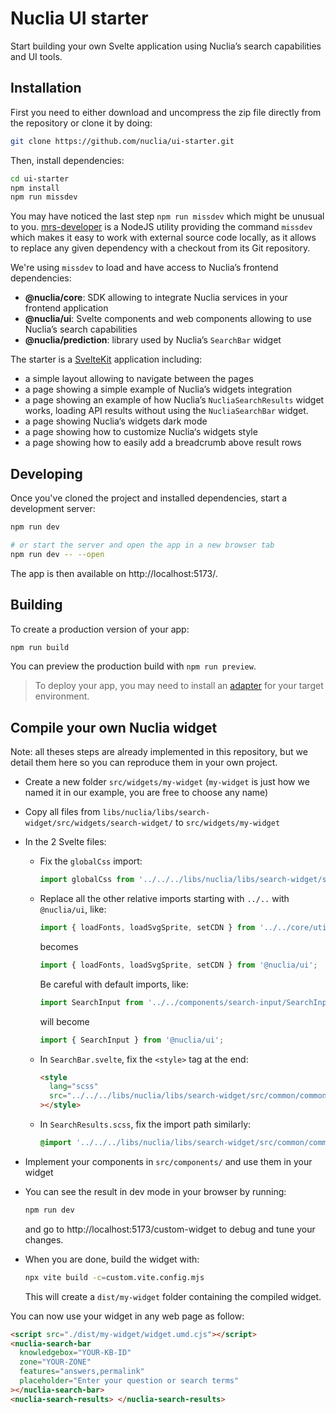 # Nuclia UI starter

Start building your own Svelte application using Nuclia’s search capabilities and UI tools.

## Installation

First you need to either download and uncompress the zip file directly from the repository or clone it by doing:

```bash
git clone https://github.com/nuclia/ui-starter.git
```

Then, install dependencies:

```bash
cd ui-starter
npm install
npm run missdev
```

You may have noticed the last step `npm run missdev` which might be unusual to you. [mrs-developer](https://github.com/collective/mrs-developer) is a NodeJS utility providing the command `missdev`
which makes it easy to work with external source code locally, as it allows to replace any given dependency with a checkout from its Git repository.

We're using `missdev` to load and have access to Nuclia’s frontend dependencies:

- **@nuclia/core**: SDK allowing to integrate Nuclia services in your frontend application
- **@nuclia/ui**: Svelte components and web components allowing to use Nuclia’s search capabilities
- **@nuclia/prediction**: library used by Nuclia’s `SearchBar` widget

The starter is a [SvelteKit](https://kit.svelte.dev/docs/introduction) application including:

- a simple layout allowing to navigate between the pages
- a page showing a simple example of Nuclia’s widgets integration
- a page showing an example of how Nuclia’s `NucliaSearchResults` widget works, loading API results without using the `NucliaSearchBar` widget.
- a page showing Nuclia‘s widgets dark mode
- a page showing how to customize Nuclia‘s widgets style
- a page showing how to easily add a breadcrumb above result rows

## Developing

Once you've cloned the project and installed dependencies, start a development server:

```bash
npm run dev

# or start the server and open the app in a new browser tab
npm run dev -- --open
```

The app is then available on http://localhost:5173/.

## Building

To create a production version of your app:

```bash
npm run build
```

You can preview the production build with `npm run preview`.

> To deploy your app, you may need to install an [adapter](https://kit.svelte.dev/docs/adapters) for your target environment.

## Compile your own Nuclia widget

Note: all theses steps are already implemented in this repository, but we detail them here so you can reproduce them in your own project.

- Create a new folder `src/widgets/my-widget` (`my-widget` is just how we named it in our example, you are free to choose any name)

- Copy all files from `libs/nuclia/libs/search-widget/src/widgets/search-widget/` to `src/widgets/my-widget`

- In the 2 Svelte files:

  - Fix the `globalCss` import:
    ```ts
    import globalCss from '../../../libs/nuclia/libs/search-widget/src/common/_global.scss?inline';
    ```
  - Replace all the other relative imports starting with `../..` with `@nuclia/ui`, like:

    ```ts
    import { loadFonts, loadSvgSprite, setCDN } from '../../core/utils';
    ```

    becomes

    ```ts
    import { loadFonts, loadSvgSprite, setCDN } from '@nuclia/ui';
    ```

    Be careful with default imports, like:

    ```ts
    import SearchInput from '../../components/search-input/SearchInput.svelte';
    ```

    will become

    ```ts
    import { SearchInput } from '@nuclia/ui';
    ```

  - In `SearchBar.svelte`, fix the `<style>` tag at the end:

    ```html
    <style
      lang="scss"
      src="../../../libs/nuclia/libs/search-widget/src/common/common-style.scss"
    ></style>
    ```

  - In `SearchResults.scss`, fix the import path similarly:

    ```scss
    @import '../../../libs/nuclia/libs/search-widget/src/common/common-style';
    ```

- Implement your components in `src/components/` and use them in your widget

- You can see the result in dev mode in your browser by running:

  ```bash
  npm run dev
  ```

  and go to http://localhost:5173/custom-widget to debug and tune your changes.

- When you are done, build the widget with:

  ```bash
  npx vite build -c=custom.vite.config.mjs
  ```

  This will create a `dist/my-widget` folder containing the compiled widget.

You can now use your widget in any web page as follow:

```html
<script src="./dist/my-widget/widget.umd.cjs"></script>
<nuclia-search-bar
  knowledgebox="YOUR-KB-ID"
  zone="YOUR-ZONE"
  features="answers,permalink"
  placeholder="Enter your question or search terms"
></nuclia-search-bar>
<nuclia-search-results> </nuclia-search-results>
```

